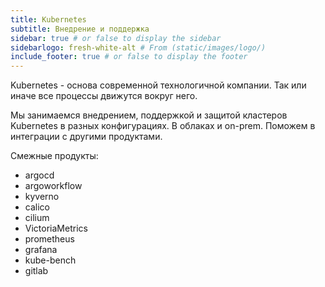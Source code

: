 ```yaml
---
title: Kubernetes
subtitle: Внедрение и поддержка
sidebar: true # or false to display the sidebar
sidebarlogo: fresh-white-alt # From (static/images/logo/)
include_footer: true # or false to display the footer
---
```


Kubernetes - основа современной технологичной компании. Так или иначе все процессы движутся вокруг него.

Мы занимаемся внедрением, поддержкой и защитой кластеров Kubernetes в разных конфигурациях. В облаках и on-prem. Поможем в интеграции с другими продуктами.

Смежные продукты:
- argocd
- argoworkflow
- kyverno
- calico
- cilium
- VictoriaMetrics
- prometheus
- grafana
- kube-bench
- gitlab